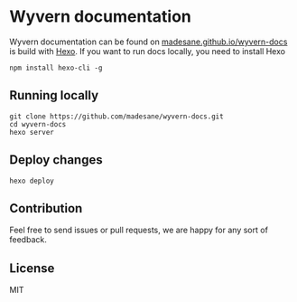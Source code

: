 # Wyvern documentation

Wyvern documentation can be found on [madesane.github.io/wyvern-docs](https://madesane.github.io/wyvern-docs/) is build with [Hexo](https://hexo.io). If you want to run docs locally, you need to install Hexo

```
npm install hexo-cli -g
```

## Running locally

```
git clone https://github.com/madesane/wyvern-docs.git
cd wyvern-docs
hexo server
```

## Deploy changes

```
hexo deploy
```

## Contribution

Feel free to send issues or pull requests, we are happy for any sort of feedback.

## License

MIT
